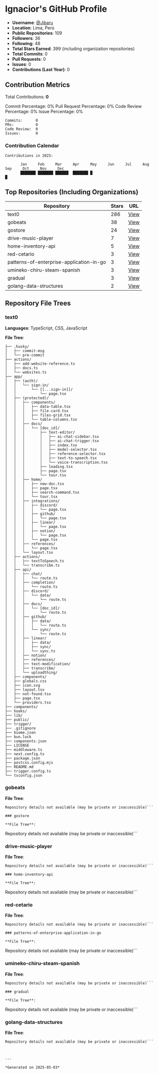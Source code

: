 # Ignacior's GitHub Profile

- **Username**: [@Jibaru](https://github.com/Jibaru)
- **Location**: Lima, Perú
- **Public Repositories**: 109
- **Followers**: 36
- **Following**: 48
- **Total Stars Earned**: 399 (including organization repositories)
- **Total Commits**: 0
- **Pull Requests**: 0
- **Issues**: 0
- **Contributions (Last Year)**: 0

## Contribution Metrics

Total Contributions: **0**

Commit Percentage: 0%
Pull Request Percentage: 0%
Code Review Percentage: 0%
Issue Percentage: 0%

```
Commits:      0
PRs:          0
Code Review:  0
Issues:       0
```

### Contribution Calendar

```
Contributions in 2025:

       Jan     Feb     Mar     Apr     May     Jun     Jul     Aug     Sep     Oct     Nov     Dec     
       ███████ ███████ ██████  ███████ █                                                       █       
```

## Top Repositories (Including Organizations)

| Repository | Stars | URL |
|------------|-------|-----|
| text0 | 286 | [View](https://github.com/crafter-station/text0) |
| gobeats | 38 | [View](https://github.com/Jibaru/gobeats) |
| gostore | 24 | [View](https://github.com/Jibaru/gostore) |
| drive-music-player | 7 | [View](https://github.com/Jibaru/drive-music-player) |
| home-inventory-api | 5 | [View](https://github.com/Jibaru/home-inventory-api) |
| red-cetario | 3 | [View](https://github.com/Jibaru/red-cetario) |
| patterns-of-enterprise-application-in-go | 3 | [View](https://github.com/Jibaru/patterns-of-enterprise-application-in-go) |
| umineko-chiru-steam-spanish | 3 | [View](https://github.com/Jibaru/umineko-chiru-steam-spanish) |
| gradual | 3 | [View](https://github.com/crafter-station/gradual) |
| golang-data-structures | 2 | [View](https://github.com/Jibaru/golang-data-structures) |

## Repository File Trees

### text0

**Languages**: TypeScript, CSS, JavaScript

**File Tree**:

```
├── .husky/
│   ├── commit-msg
│   └── pre-commit
├── actions/
│   ├── add-website-reference.ts
│   ├── docs.ts
│   └── websites.ts
├── app/
│   ├── (auth)/
│   │   └── sign-in/
│   │       └── [[...sign-in]]/
│   │           └── page.tsx
│   ├── (protected)/
│   │   ├── components/
│   │   │   ├── data-table.tsx
│   │   │   ├── file-card.tsx
│   │   │   ├── files-grid.tsx
│   │   │   └── table-columns.tsx
│   │   ├── docs/
│   │   │   └── [doc_id]/
│   │   │       ├── text-editor/
│   │   │       │   ├── ai-chat-sidebar.tsx
│   │   │       │   ├── ai-chat-trigger.tsx
│   │   │       │   ├── index.tsx
│   │   │       │   ├── model-selector.tsx
│   │   │       │   ├── reference-selector.tsx
│   │   │       │   ├── text-to-speech.tsx
│   │   │       │   └── voice-transcription.tsx
│   │   │       ├── loading.tsx
│   │   │       ├── page.tsx
│   │   │       └── tour.tsx
│   │   ├── home/
│   │   │   ├── new-doc.tsx
│   │   │   ├── page.tsx
│   │   │   ├── search-command.tsx
│   │   │   └── tour.tsx
│   │   ├── integrations/
│   │   │   ├── discord/
│   │   │   │   └── page.tsx
│   │   │   ├── github/
│   │   │   │   └── page.tsx
│   │   │   ├── linear/
│   │   │   │   └── page.tsx
│   │   │   ├── notion/
│   │   │   │   └── page.tsx
│   │   │   └── page.tsx
│   │   ├── references/
│   │   │   └── page.tsx
│   │   └── layout.tsx
│   ├── actions/
│   │   ├── textToSpeech.ts
│   │   └── transcribe.ts
│   ├── api/
│   │   ├── chat/
│   │   │   └── route.ts
│   │   ├── completion/
│   │   │   └── route.ts
│   │   ├── discord/
│   │   │   └── data/
│   │   │       └── route.ts
│   │   ├── docs/
│   │   │   └── [doc_id]/
│   │   │       └── route.ts
│   │   ├── github/
│   │   │   ├── data/
│   │   │   │   └── route.ts
│   │   │   └── sync/
│   │   │       └── route.ts
│   │   ├── linear/
│   │   │   ├── data/
│   │   │   ├── sync/
│   │   │   └── sync.ts
│   │   ├── notion/
│   │   ├── references/
│   │   ├── text-modification/
│   │   ├── transcribe/
│   │   └── uploadthing/
│   ├── components/
│   ├── globals.css
│   ├── icon.svg
│   ├── layout.tsx
│   ├── not-found.tsx
│   ├── page.tsx
│   └── providers.tsx
├── components/
├── hooks/
├── lib/
├── public/
├── trigger/
├── .gitignore
├── biome.json
├── bun.lock
├── components.json
├── LICENSE
├── middleware.ts
├── next.config.ts
├── package.json
├── postcss.config.mjs
├── README.md
├── trigger.config.ts
└── tsconfig.json
```

### gobeats

**File Tree**:

```
Repository details not available (may be private or inaccessible)```

### gostore

**File Tree**:

```
Repository details not available (may be private or inaccessible)```

### drive-music-player

**File Tree**:

```
Repository details not available (may be private or inaccessible)```

### home-inventory-api

**File Tree**:

```
Repository details not available (may be private or inaccessible)```

### red-cetario

**File Tree**:

```
Repository details not available (may be private or inaccessible)```

### patterns-of-enterprise-application-in-go

**File Tree**:

```
Repository details not available (may be private or inaccessible)```

### umineko-chiru-steam-spanish

**File Tree**:

```
Repository details not available (may be private or inaccessible)```

### gradual

**File Tree**:

```
Repository details not available (may be private or inaccessible)```

### golang-data-structures

**File Tree**:

```
Repository details not available (may be private or inaccessible)```



---

*Generated on 2025-05-03*
